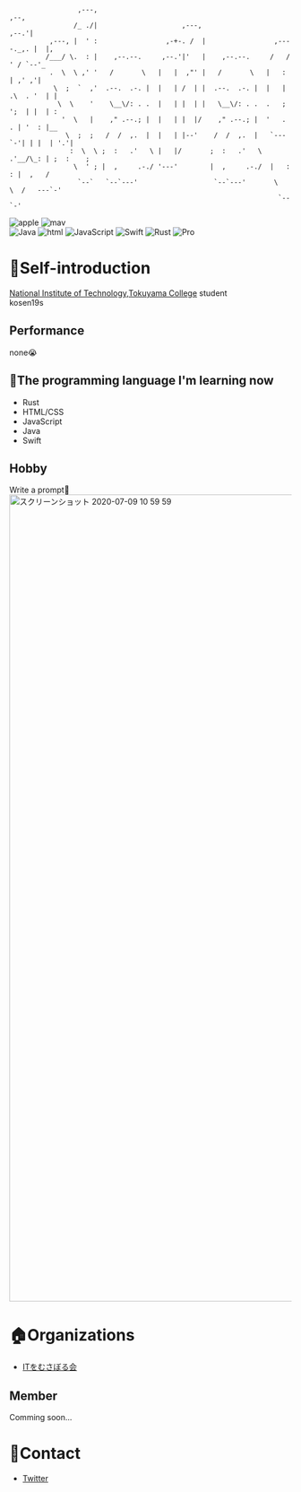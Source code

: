 ```


                 ,---,                                                        ,--,
                /_ ./|                     ,---,                            ,--.'|
          ,---, |  ' :                 ,-+-. /  |                 ,----._,. |  |,
         /___/ \.  : |    ,--.--.     ,--.'|'   |    ,--.--.     /   /  ' / `--'_
          .  \  \ ,' '   /       \   |   |  ,"' |   /       \   |   :     | ,' ,'|
           \  ;  `  ,'  .--.  .-. |  |   | /  | |  .--.  .-. |  |   | .\  . '  | |
            \  \    '    \__\/: . .  |   | |  | |   \__\/: . .  .   ; ';  | |  | :
             '  \   |    ," .--.; |  |   | |  |/    ," .--.; |  '   .   . | '  : |__
              \  ;  ;   /  /  ,.  |  |   | |--'    /  /  ,.  |   `---`-'| | |  | '.'|
               :  \  \ ;  :   .'   \ |   |/       ;  :   .'   \  .'__/\_: | ;  :    ;
                \  ' ; |  ,     .-./ '---'        |  ,     .-./  |   :    : |  ,   /
                 `--`   `--`---'                   `--`---'       \   \  /   ---`-'
                                                                   `--`-'
```

![apple](https://img.shields.io/badge/Apple-respect-orange.svg?style=flat)
![mav](https://img.shields.io/badge/Mac-Love-ff69b4.svg?style=flat)<br>
![Java](https://img.shields.io/badge/Java-Well-brightgreen.svg?style=flat)
![html](https://img.shields.io/badge/HTML-Well-information.svg?style=flat)
![JavaScript](https://img.shields.io/badge/JavaScript-Well-brightgreen.svg?style=flat)
![Swift](https://img.shields.io/badge/Swift-Soso-important.svg?style=flat)
![Rust](https://img.shields.io/badge/Rust-Soso-important.svg?style=flat)
![Pro](https://img.shields.io/badge/PRO-になりたい-blueviolet.svg?style=flat)

# :tada:Self-introduction
[National Institute of Technology,Tokuyama College](https://www.tokuyama.ac.jp) student<br>
kosen19s
## Performance
none:sob:

## :book:The programming language I'm learning now
- Rust
- HTML/CSS
- JavaScript
- Java
- Swift

## Hobby
Write a prompt:heartbeat:<br>
<img width="1440" alt="スクリーンショット 2020-07-09 10 59 59" src="https://user-images.githubusercontent.com/57137136/86988524-654c9780-c1d3-11ea-913b-d6c234a8692c.png">


# :house:Organizations
- [ITをむさぼる会](https://github.com/tokuyama-it)
## Member
Comming soon...

# :postbox:Contact
- [Twitter](https://twitter.com/x7jkUzTfgbF4gBd)


